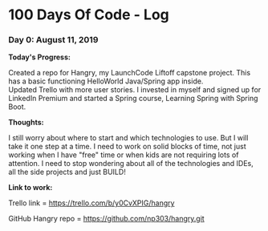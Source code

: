 # 100 Days Of Code - Log

### Day 0: August 11, 2019

**Today's Progress:** 

Created a repo for Hangry, my LaunchCode Liftoff capstone project. This has a basic
functioning HelloWorld Java/Spring app inside.  
Updated Trello with more user stories. 
I invested in myself and signed up for LinkedIn Premium and started a Spring course, Learning Spring with Spring Boot. 

**Thoughts:**

I still worry about where to start and which technologies to use. But I will take it one step at a time. 
I need to work on solid blocks of time, not just working when I have "free" time or when kids are not requiring lots of attention. 
I need to stop wondering about all of the technologies and IDEs, all the side projects and just BUILD!

**Link to work:** 

Trello link = https://trello.com/b/y0CvXPIG/hangry

GitHub Hangry repo = https://github.com/np303/hangry.git


